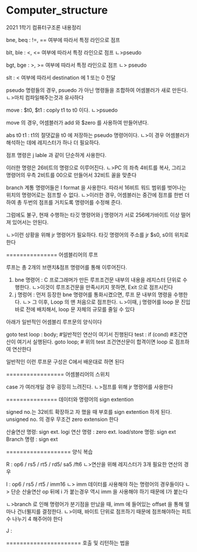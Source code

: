 # Computer_structure
2021 1학기 컴퓨터구조론 내용정리

bne, beq : !=, == 여부에 따라서 특정 라인으로 점프

blt, ble : <, <= 여부에 따라서 특정 라인으로 점프 
ㄴ>pseudo

bgt, bge : >, >= 여부에 따라서 특정 라인으로 점프
ㄴ> pseudo

slt : < 여부에 따라서 destination 에 1 또는 0 전달


pseudo 명령들의 경우, psuedo 가 아닌 명령들을 조합하여 어셈블러가 새로 만든다.
ㄴ>마치 컴파일해주는것과 유사하다

move : $t0, $t1 : coply t1 to t0 이다.
ㄴ>psuedo

move 의 경우, 어셈블러가 add 와 $zero 를 사용하여 만들어낸다.

abs t0 t1 : t1의 절댓값을 t0 에 저장하는 pseudo 명령어이다.
ㄴ>이 경우 어셈블러가 해석하는 데에 레지스터가 하나 더 필요하다.

점프 명령은 j lable 과 같이 단순하게 사용한다.

이러한 명령은 26비트의 명령으로 이루어진다.
ㄴ>PC 의 좌측 4비트를 복사, 그리고 명령어의 우측 2비트를 00으로 만들어서 32비트 꼴을 맞춘다

branch 계통 명령어들은 I format 을 사용한다. 따라서 16비트 워드 범위를 벗어나는 위치의 명령어로는 점프할 수 없다.
ㄴ>이러한 경우, 어셈블러는 중간에 점프를 한번 더 하여 총 두번의 점프를 거치도록 명령어를 수정해 준다.

그럼에도 불구, 현재 수행하는 타깃 명령어와 j 명령어가 서로 256메가바이트 이상 떨어져 있어서는 안된다.

ㄴ>이런 상황을 위해 jr 명령어가 필요하다. 타깃 명령어의 주소를 jr $s0, s0의 위치로 한다

===============
어셈블리어의 루프

루프는 총 2개의 브랜치&점프 명령어를 통해 이루어진다.

1. bne 명령어 : C 프로그래머가 만든 루프조건문 내부의 내용을 레지스터 단위로 수행한다.
ㄴ>이것이 루프조건문을 만족시키지 못하면, Exit 으로 점프시킨다
2. j 명렁어 : 먼저 등장한 bne 명령어를 통화시켰으면, 루프 문 내부의 명령을 수행한다.
ㄴ> 그 이후, Loop 의 맨 처음으로 점프한다.
ㄴ>이때, j 명령어를 loop 문 진입 바로 전에 배치해서, loop 문 자체의 규모를 줄일 수 있다

아래가 일반적인 어셈블리 루프문의 양식이다

goto test
loop : body; #일반적인 연산이 여기서 진행된다
test : if (cond) #조건연산이 여기서 실행된다.
          goto loop; # 위의 test 조건연산문이 합격이면 loop 로 점프하여 연산한다

일반적인 이런 루프문 구성은 C에서 배운대로 하면 된다

=================
어셈블리어의 스위치

case 가 여러개일 경우 굉장히 느려진다.
ㄴ>점프를 위해 jr 명령어를 사용한다

===============
데이터와 명령어의 sign extention

signed no.는 32비트 확장하고 자 했을 때 부호를 sign extention 하게 된다.
unsigned no. 의 경우 무조건 zero extension 한다

산술연산 명령: sign ext.
logi 연산 명령 : zero ext.
load/store 명령: sign ext
Branch 명령 : sign ext


===================
양식 복습

R : op6 / rs5 / rt5 / rd5/ sa5 /ft6
ㄴ>연산을 위해 레지스터가 3개 필요한 연산의 경우

I : op6 / rs5 / rt5 / imm16
ㄴ> imm 데이터를 사용해야 하는 명령어의 경우들이다
ㄴ> 단순 산술연산 op 뒤에 i 가 붙는경우 역시 imm 을 사용해야 하기 때문에 I가 붙는다

ㄴ>branch 로 인해 명령어가 분기점을 만났을 때, imm  에 들어있는 offset 을 통해 얼마나 건너뛸지를 결정한다.
ㄴ>이때, 바이트 단위로 점프하기 때문에 점프해야하는 피트수 나누기 4 해주어야 한다

J : 

======================
호출 및 리턴하는 법을 


















